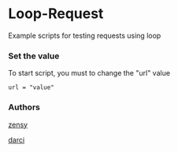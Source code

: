 # Loop-Request
Example scripts for testing requests using loop

### Set the value

To start script, you must to change the "url" value

```
url = "value"
```

### Authors

[zensy](https://github.com/zensyz)

[darci](https://github.com/darciz)
